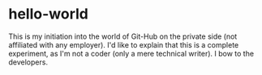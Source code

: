 # hello-world
This is my initiation into the world of Git-Hub on the private side (not affiliated with any employer).
I'd like to explain that this is a complete experiment, as I'm not a coder (only a mere technical writer). I bow to the developers. 
